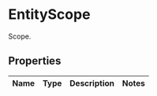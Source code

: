 

# EntityScope

Scope. 

## Properties

| Name | Type | Description | Notes |
|------------ | ------------- | ------------- | -------------|




